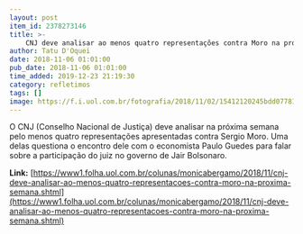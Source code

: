 ```yaml
---
layout: post
item_id: 2378273146
title: >-
    CNJ deve analisar ao menos quatro representações contra Moro na próxima semana
author: Tatu D'Oquei
date: 2018-11-06 01:01:00
pub_date: 2018-11-06 01:01:00
time_added: 2019-12-23 21:19:30
category: refletimos
tags: []
image: https://f.i.uol.com.br/fotografia/2018/11/02/15412120245bdd07781f68e_1541212024_3x2_rt.jpg
---
```


O CNJ (Conselho Nacional de Justiça) deve analisar na próxima semana pelo menos quatro representações apresentadas contra Sergio Moro. Uma delas questiona o encontro dele com o economista Paulo Guedes para falar sobre a participação do juiz no governo de Jair Bolsonaro.

**Link:** [https://www1.folha.uol.com.br/colunas/monicabergamo/2018/11/cnj-deve-analisar-ao-menos-quatro-representacoes-contra-moro-na-proxima-semana.shtml](https://www1.folha.uol.com.br/colunas/monicabergamo/2018/11/cnj-deve-analisar-ao-menos-quatro-representacoes-contra-moro-na-proxima-semana.shtml)

